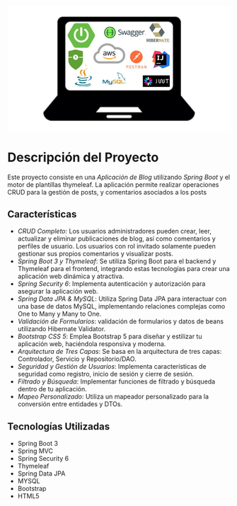 ![Imagen blog app](imagen.jpg)


# Descripción del Proyecto

Este proyecto consiste en una *Aplicación de Blog* utilizando *Spring Boot* y el motor de plantillas thymeleaf. La aplicación permite realizar operaciones CRUD para la gestión de posts, y comentarios asociados a los posts

## Características

- *CRUD Completo:* Los usuarios administradores pueden crear, leer, actualizar y eliminar publicaciones de blog, así como comentarios y perfiles de usuario.
  Los usuarios con rol invitado solamente pueden gestionar sus propios comentarios y visualizar posts.
- *Spring Boot 3 y Thymeleaf*: Se utiliza Spring Boot para el backend y Thymeleaf para el frontend, integrando estas tecnologías para crear una aplicación web dinámica y atractiva.
- *Spring Security 6*: Implementa autenticación y autorización para asegurar la aplicación web.
- *Spring Data JPA & MySQL*: Utiliza Spring Data JPA para interactuar con una base de datos MySQL, implementando relaciones complejas como One to Many y Many to One.
- *Validación de Formularios*: validación de formularios y datos de beans utilizando Hibernate Validator.
- *Bootstrap CSS 5*: Emplea Bootstrap 5 para diseñar y estilizar tu aplicación web, haciéndola responsiva y moderna.
- *Arquitectura de Tres Capas*: Se basa en la arquitectura de tres capas: Controlador, Servicio y Repositorio/DAO.
- *Seguridad y Gestión de Usuarios*: Implementa características de seguridad como registro, inicio de sesión y cierre de sesión.
- *Filtrado y Búsqueda*: Implementar funciones de filtrado y búsqueda dentro de tu aplicación.
- *Mapeo Personalizado*: Utiliza un mapeador personalizado para la conversión entre entidades y DTOs.

## Tecnologías Utilizadas

- Spring Boot 3
- Spring MVC
- Spring Security 6
- Thymeleaf
- Spring Data JPA
- MYSQL
- Bootstrap
- HTML5


